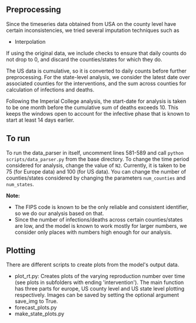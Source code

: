 ## Preprocessing

Since the timeseries data obtained from USA on the county level have certain inconsistencies, 
we tried several imputation techniques such as
- Interpolation

If using the original data, we include checks to ensure that daily counts do not drop to 0,
and discard the counties/states for which they do.

The US data is cumulative, so it is converted to daily counts before further preprocessing.
For the state-level analysis, we consider the latest date over associated counties for the interventions, 
and the sum across counties for calculation of infections and deaths.

Following the Imperial College analysis, the start-date for analysis is taken to be one month before
the cumulative sum of deaths exceeds 10. This keeps the windows open to account for the infective phase 
that is known to start at least 14 days earlier.

## To run

To run the data_parser in itself, uncomment lines 581-589 and call `python scripts/data_parser.py` 
from the base directory. To change the time period considered for analysis, change the value of `N2`. Currently,
it is taken to be 75 (for Europe data) and 100 (for US data). You can change the number of counties/states considered
by changing the parameters `num_counties` and `num_states`.

**Note:**
- The FIPS code is known to be the only reliable and consistent identifier, so we do our analysis based on that.
- Since the number of infections/deaths across certain counties/states are low, and the model is known to work mostly
for larger numbers, we consider only places with numbers high enough for our analysis.

## Plotting

There are different scripts to create plots from the model's output data.
- plot_rt.py: Creates plots of the varying reproduction number over time (see plots in subfolders with ending 'intervention'). The main function has three parts for europe, US county level and US state level plotting respectively. Images can be saved by setting the optional argument save_img to True.
- forecast_plots.py
- make_state_plots.py
